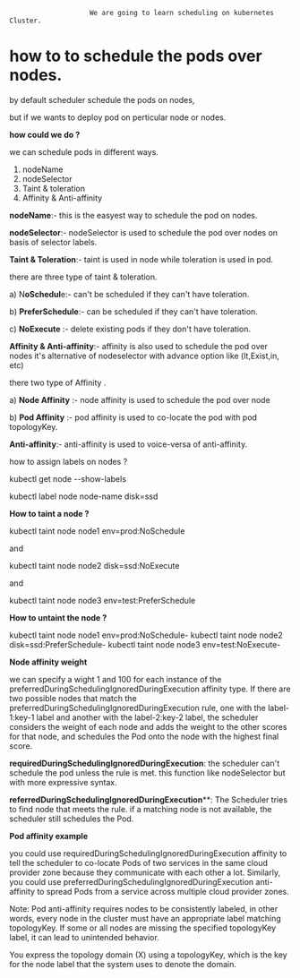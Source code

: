                         We are going to learn scheduling on kubernetes Cluster.

# how to to schedule the pods over nodes.

by default scheduler schedule the pods on nodes, 

but if we wants to deploy pod on perticular node or nodes.

**how could we do ?**

we can schedule pods in   different ways.

1. nodeName 
2. nodeSelector
3. Taint & toleration
4. Affinity & Anti-affinity

**nodeName**:- this is  the easyest way to schedule the pod on nodes.

**nodeSelector**:-  nodeSelector is used to schedule the pod over nodes on basis of selector labels.


**Taint & Toleration**:- taint is used in node while toleration is used in pod.

there are three type of taint & toleration.

a) N**oSchedul**e:- can't be scheduled if they can't have toleration.

b) **PreferSchedule**:- can be scheduled if they can't have toleration.

c) **NoExecute** :- delete existing pods if they don't have toleration.


**Affinity & Anti-affinity**:- affinity is also used to schedule the pod over nodes it's alternative of nodeselector with advance option like (lt,Exist,in, etc)

there two type of Affinity .

a) **Node Affinity** :- node affinity is used to schedule the pod over node

b) **Pod Affinity** :- pod affinity is used to co-locate the pod with pod  topologyKey.

**Anti-affinity**:- anti-affinity is used to voice-versa of anti-affinity.

how  to assign labels on nodes ?

 kubectl get node --show-labels

 kubectl label node node-name disk=ssd

 **How to taint a node ?**

 kubectl taint node node1 env=prod:NoSchedule

 and 

 kubectl taint node node2 disk=ssd:NoExecute

 and 

 kubectl taint node node3 env=test:PreferSchedule 

 **How to untaint the node ?**

 kubectl taint node node1 env=prod:NoSchedule-
 kubectl taint node node2 disk=ssd:PreferSchedule-
 kubectl taint node node3 env=test:NoExecute-

 **Node affinity weight**

we can specify a wight 1 and 100 for each instance of the preferredDuringSchedulingIgnoredDuringExecution affinity type.
If there are two possible nodes that match the preferredDuringSchedulingIgnoredDuringExecution rule, one with the label-1:key-1 label and another with the label-2:key-2 label, the scheduler considers the weight of each node and adds the weight to the other scores for that node, and schedules the Pod onto the node with the highest final score.

**requiredDuringSchedulingIgnoredDuringExecution**: the scheduler can't schedule the pod  unless the rule is met. this function like nodeSelector but  with more expressive syntax.

**referredDuringSchedulingIgnoredDuringExecution****: The Scheduler tries to find node that meets the rule. if a matching node is not available, the scheduler still 
schedules the Pod.


**Pod affinity example**

you could use requiredDuringSchedulingIgnoredDuringExecution affinity to tell the scheduler to co-locate Pods of two services in the same cloud provider zone because they communicate with each other a lot. Similarly, you could use preferredDuringSchedulingIgnoredDuringExecution anti-affinity to spread Pods from a service across multiple cloud provider zones.


Note:
Pod anti-affinity requires nodes to be consistently labeled, in other words, every node in the cluster must have an appropriate label matching topologyKey. If some or all nodes are missing the specified topologyKey label, it can lead to unintended behavior.

You express the topology domain (X) using a topologyKey, which is the key for the node label that the system uses to denote the domain.




